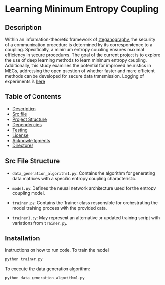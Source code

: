 # Learning Minimum Entropy Coupling

## Description
Within an information-theoretic framework of [steganography](https://arxiv.org/abs/2210.14889), the security of a communication procedure is determined by its correspondence to a coupling. Specifically, a minimum entropy coupling ensures maximal efficiency in secure procedures. The goal of the current project is to explore the use of deep learning methods to learn minimum entropy coupling. Additionally, this study examines the potential for improved heuristics in MECs, addressing the open question of whether faster and more efficient methods can be developed for secure data transmission. Logging of experiments is [here](https://www.overleaf.com/read/xtfyrzgpnwbn#657863)

## Table of Contents

- [Description](#Description)
- [Src file](#SrcFileStructure)
- [Project Structure](#project-structure)
- [Dependencies](#dependencies)
- [Testing](#testing)
- [License](#license)
- [Acknowledgments](#acknowledgments)
- [Directores](#directories)

## Src File Structure 

- `data_generation_algorithm1.py`: Contains the algorithm for generating data matrices with a specific entropy coupling characteristic.
  
- `model.py`: Defines the neural network architecture used for the entropy coupling model.
  
- `trainer.py`: Contains the Trainer class responsible for orchestrating the model training process with the provided data.
  
- `trainer1.py`: May represent an alternative or updated training script with variations from `trainer.py`.


## Installation

Instructions on how to run code. 
To train the model 
```bash
python trainer.py
```
To execute the data generation algorithm:

```bash
python data_generation_algorithm1.py
``` 
